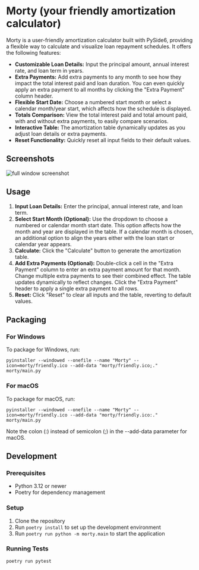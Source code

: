 # Morty (your friendly amortization calculator)

Morty is a user-friendly amortization calculator built with PySide6, providing a flexible way to calculate and visualize loan repayment schedules.  It offers the following features:

* **Customizable Loan Details:** Input the principal amount, annual interest rate, and loan term in years.
* **Extra Payments:**  Add extra payments to any month to see how they impact the total interest paid and loan duration.  You can even quickly apply an extra payment to all months by clicking the "Extra Payment" column header.
* **Flexible Start Date:** Choose a numbered start month or select a calendar month/year start, which affects how the schedule is displayed.
* **Totals Comparison:** View the total interest paid and total amount paid, with and without extra payments, to easily compare scenarios.
* **Interactive Table:** The amortization table dynamically updates as you adjust loan details or extra payments.
* **Reset Functionality:**  Quickly reset all input fields to their default values.

## Screenshots

![full window screenshot](docs/full-window-screenshot.png)

## Usage

1. **Input Loan Details:** Enter the principal, annual interest rate, and loan term.
2. **Select Start Month (Optional):** Use the dropdown to choose a numbered or calendar month start date. This option affects how the month and year are displayed in the table. If a calendar month is chosen, an additional option to align the years either with the loan start or calendar year appears.
3. **Calculate:** Click the "Calculate" button to generate the amortization table.
4. **Add Extra Payments (Optional):** Double-click a cell in the "Extra Payment" column to enter an extra payment amount for that month. Change multiple extra payments to see their combined effect. The table updates dynamically to reflect changes. Click the "Extra Payment" header to apply a single extra payment to all rows.
5. **Reset:** Click "Reset" to clear all inputs and the table, reverting to default values.

## Packaging

### For Windows

To package for Windows, run:

```
pyinstaller --windowed --onefile --name "Morty" --icon=morty/friendly.ico --add-data "morty/friendly.ico;." morty/main.py
```

### For macOS

To package for macOS, run:

```
pyinstaller --windowed --onefile --name "Morty" --icon=morty/friendly.ico --add-data "morty/friendly.ico:." morty/main.py
```

Note the colon (:) instead of semicolon (;) in the --add-data parameter for macOS.

## Development

### Prerequisites

- Python 3.12 or newer
- Poetry for dependency management

### Setup

1. Clone the repository
2. Run `poetry install` to set up the development environment
3. Run `poetry run python -m morty.main` to start the application

### Running Tests

```
poetry run pytest
```
